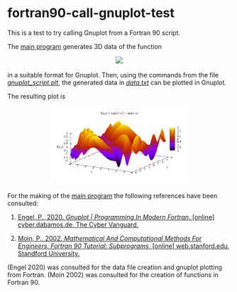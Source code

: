 # fortran90-call-gnuplot-test
This is a test to try calling Gnuplot from a Fortran 90 script.

The [main program](https://github.com/artmenlope/fortran90-call-gnuplot-test/blob/master/main.f90) generates 3D data of the function

<p align="center">
<img src="https://render.githubusercontent.com/render/math?math=f(x%2Cy)%20%3D%20%5Ccos(x%5E2%2By%5E2)%20%2B%20%5Csin(x%2By)"> 
</p>

in a suitable format for Gnuplot. Then, using the commands from the file [_gnuplot_script.plt_](https://github.com/artmenlope/fortran90-call-gnuplot-test/blob/master/gnuplot_script.plt), the generated data in [_data.txt_](https://github.com/artmenlope/fortran90-call-gnuplot-test/blob/master/data.txt) can be plotted in Gnuplot.

The resulting plot is

<p align="center">
<img src="https://github.com/artmenlope/fortran90-call-gnuplot-test/blob/master/plot.png" width="60%">
</p>


For the making of the [main program](https://github.com/artmenlope/fortran90-call-gnuplot-test/blob/master/main.f90) the following references have been consulted:

1. [Engel, P., 2020. _Gnuplot | Programming In Modern Fortran_. [online] cyber.dabamos.de, The Cyber Vanguard.](https://cyber.dabamos.de/programming/modernfortran/gnuplot.html)

2. [Moin, P., 2002. _Mathematical And Computational Methods For Engineers. Fortran 90 Tutorial: Subprograms_. [online] web.stanford.edu, Standford University.](https://web.stanford.edu/class/me200c/tutorial_90/08_subprograms.html)

(Engel 2020) was consulted for the data file creation and gnuplot plotting from Fortran. (Moin 2002) was consulted for the creation of functions in Fortran 90.
